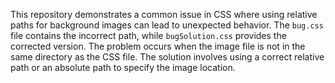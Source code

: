 This repository demonstrates a common issue in CSS where using relative paths for background images can lead to unexpected behavior. The `bug.css` file contains the incorrect path, while `bugSolution.css` provides the corrected version.  The problem occurs when the image file is not in the same directory as the CSS file. The solution involves using a correct relative path or an absolute path to specify the image location.